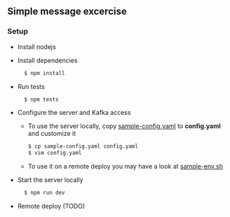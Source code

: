 ## Simple message excercise

### Setup
- Install nodejs
- Install dependencies

  ```bash
    $ npm install
  ```

- Run tests

  ```bash
    $ npm tests
  ```

- Configure the server and Kafka access
    - To use the server locally, copy [sample-config.yaml](sample-config.yaml) to **config.yaml** and customize it

      ```bash
      $ cp sample-config.yaml config.yaml
      $ vim config.yaml
      ```
    - To use it on a remote deploy you may have a look at [sample-env.sh](config-env.sh)


- Start the server locally

  ```bash
    $ npm run dev
  ```

- Remote deploy (TODO)
